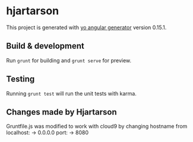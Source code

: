 # hjartarson

This project is generated with [yo angular generator](https://github.com/yeoman/generator-angular)
version 0.15.1.

## Build & development

Run `grunt` for building and `grunt serve` for preview.

## Testing

Running `grunt test` will run the unit tests with karma.

## Changes made by Hjartarson

Gruntfile.js was modified to work with cloud9 by changing hostname from 
    localhost:   -> 0.0.0.0
    port:        -> 8080
